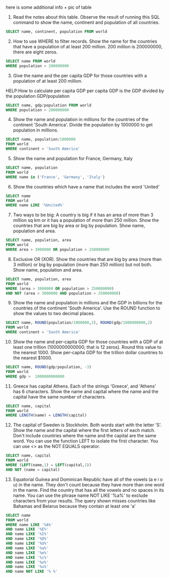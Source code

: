 here is some additional info + pic of table


1. Read the notes about this table. Observe the result of running this SQL command to show the name, continent and population of all countries.
```sql
SELECT name, continent, population FROM world
```

2. How to use WHERE to filter records. Show the name for the countries that have a population of at least 200 million. 200 million is 200000000, there are eight zeros.
```sql
SELECT name FROM world
WHERE population > 200000000
```

3. Give the name and the per capita GDP for those countries with a population of at least 200 million.

HELP:How to calculate per capita GDP
per capita GDP is the GDP divided by the population GDP/population
```sql
SELECT name, gdp/population FROM world
WHERE population > 200000000
```

4. Show the name and population in millions for the countries of the continent 'South America'. Divide the population by 1000000 to get population in millions.
```sql
SELECT name, population/1000000
FROM world
WHERE continent = 'South America'
```

5. Show the name and population for France, Germany, Italy
```sql
SELECT name, population
FROM world
WHERE name in ('France', 'Germany', 'Italy')
```

6. Show the countries which have a name that includes the word 'United'
```sql
SELECT name
FROM world
WHERE name LIKE '%United%'
```

7. Two ways to be big: A country is big if it has an area of more than 3 million sq km or it has a population of more than 250 million.
Show the countries that are big by area or big by population. Show name, population and area.
```sql
SELECT name, population, area
FROM world
WHERE area > 3000000 OR population > 250000000
```

8. Exclusive OR (XOR). Show the countries that are big by area (more than 3 million) or big by population (more than 250 million) but not both. Show name, population and area.
```sql
SELECT name, population, area
FROM world
WHERE (area > 3000000 OR population > 250000000) 
AND NOT (area > 3000000 AND population > 250000000) 
```

9. Show the name and population in millions and the GDP in billions for the countries of the continent 'South America'. Use the ROUND function to show the values to two decimal places.
```sql
SELECT name, ROUND(population/1000000,2), ROUND(gdp/1000000000,2)
FROM world
WHERE continent = 'South America'
```

10. Show the name and per-capita GDP for those countries with a GDP of at least one trillion (1000000000000; that is 12 zeros). Round this value to the nearest 1000.
Show per-capita GDP for the trillion dollar countries to the nearest $1000.
```sql
SELECT name, ROUND(gdp/population, -3)
FROM world
WHERE gdp >  1000000000000 
```

11. Greece has capital Athens.
Each of the strings 'Greece', and 'Athens' has 6 characters.
Show the name and capital where the name and the capital have the same number of characters.
```sql
SELECT name, capital
FROM world
WHERE LENGTH(name) = LENGTH(capital)
```
12. The capital of Sweden is Stockholm. Both words start with the letter 'S'.
Show the name and the capital where the first letters of each match. Don't include countries where the name and the capital are the same word.
You can use the function LEFT to isolate the first character.
You can use <> as the NOT EQUALS operator.
```sql
SELECT name, capital
FROM world
WHERE (LEFT(name,1) = LEFT(capital,1))
AND NOT (name = capital)
```
13. Equatorial Guinea and Dominican Republic have all of the vowels (a e i o u) in the name. They don't count because they have more than one word in the name.
Find the country that has all the vowels and no spaces in its name.
You can use the phrase name NOT LIKE '%a%' to exclude characters from your results.
The query shown misses countries like Bahamas and Belarus because they contain at least one 'a'
```sql
SELECT name 
FROM world
WHERE name LIKE '%A%'
AND name LIKE '%E%'
AND name LIKE '%I%'
AND name LIKE '%O%'
AND name LIKE '%U%'
AND name LIKE '%a%'
AND name LIKE '%e%'
AND name LIKE '%i%'
AND name LIKE '%o%'
AND name LIKE '%u%'
AND name NOT LIKE '% %'
```
